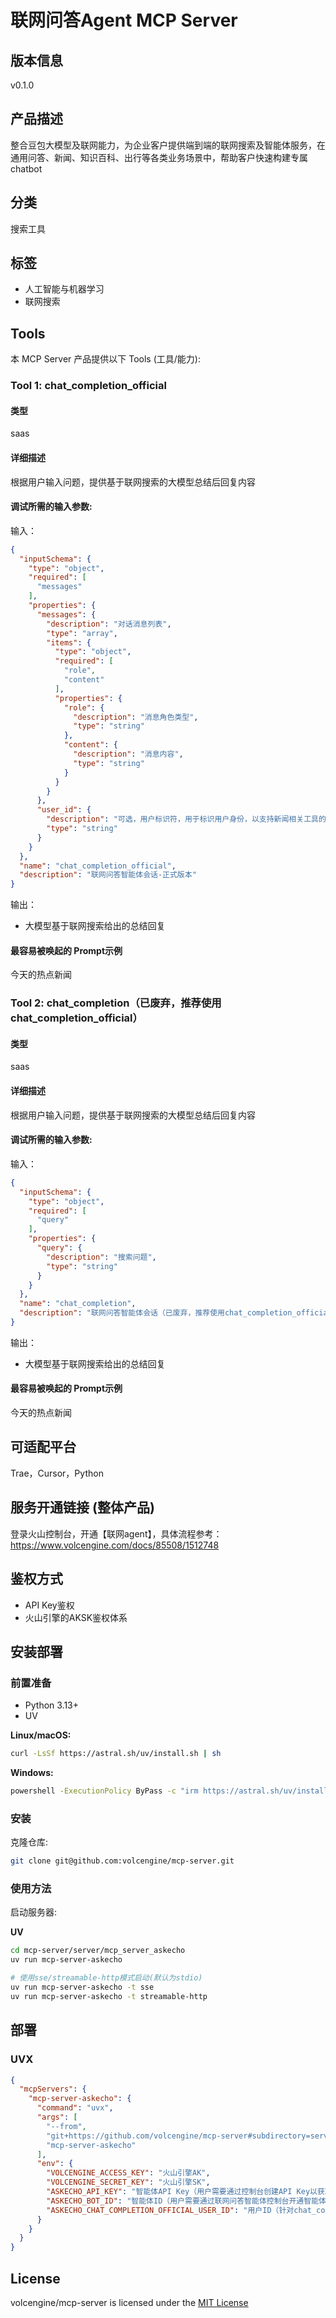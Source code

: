 # 联网问答Agent MCP Server

## 版本信息

v0.1.0

## 产品描述

整合豆包大模型及联网能力，为企业客户提供端到端的联网搜索及智能体服务，在通用问答、新闻、知识百科、出行等各类业务场景中，帮助客户快速构建专属chatbot

## 分类

搜索工具

## 标签

- 人工智能与机器学习
- 联网搜索

## Tools

本 MCP Server 产品提供以下 Tools (工具/能力):

### Tool 1: chat_completion_official

#### 类型

saas

#### 详细描述

根据用户输入问题，提供基于联网搜索的大模型总结后回复内容

#### 调试所需的输入参数:

输入：

```json
{
  "inputSchema": {
    "type": "object",
    "required": [
      "messages"
    ],
    "properties": {
      "messages": {
        "description": "对话消息列表",
        "type": "array",
        "items": {
          "type": "object",
          "required": [
            "role",
            "content"
          ],
          "properties": {
            "role": {
              "description": "消息角色类型",
              "type": "string"
            },
            "content": {
              "description": "消息内容",
              "type": "string"
            }
          }
        }
      },
      "user_id": {
        "description": "可选，用户标识符，用于标识用户身份，以支持新闻相关工具的去重逻辑",
        "type": "string"
      }
    }
  },
  "name": "chat_completion_official",
  "description": "联网问答智能体会话-正式版本"
}
```

输出：

- 大模型基于联网搜索给出的总结回复

#### 最容易被唤起的 Prompt示例

今天的热点新闻

### Tool 2: chat_completion（已废弃，推荐使用chat_completion_official）

#### 类型

saas

#### 详细描述

根据用户输入问题，提供基于联网搜索的大模型总结后回复内容

#### 调试所需的输入参数:

输入：

```json
{
  "inputSchema": {
    "type": "object",
    "required": [
      "query"
    ],
    "properties": {
      "query": {
        "description": "搜索问题",
        "type": "string"
      }
    }
  },
  "name": "chat_completion",
  "description": "联网问答智能体会话（已废弃，推荐使用chat_completion_official）"
}
```

输出：

- 大模型基于联网搜索给出的总结回复

#### 最容易被唤起的 Prompt示例

今天的热点新闻

## 可适配平台

Trae，Cursor，Python

## 服务开通链接 (整体产品)

登录火山控制台，开通【联网agent】，具体流程参考：https://www.volcengine.com/docs/85508/1512748

## 鉴权方式

- API Key鉴权
- 火山引擎的AKSK鉴权体系

## 安装部署

### 前置准备

- Python 3.13+
- UV

**Linux/macOS:**

```bash
curl -LsSf https://astral.sh/uv/install.sh | sh
```

**Windows:**

```bash
powershell -ExecutionPolicy ByPass -c "irm https://astral.sh/uv/install.ps1 | iex"
```

### 安装

克隆仓库:

```bash
git clone git@github.com:volcengine/mcp-server.git
```

### 使用方法

启动服务器:

**UV**

```bash
cd mcp-server/server/mcp_server_askecho
uv run mcp-server-askecho

# 使用sse/streamable-http模式启动(默认为stdio)
uv run mcp-server-askecho -t sse
uv run mcp-server-askecho -t streamable-http
```

## 部署

### UVX

```json
{
  "mcpServers": {
    "mcp-server-askecho": {
      "command": "uvx",
      "args": [
        "--from",
        "git+https://github.com/volcengine/mcp-server#subdirectory=server/mcp_server_askecho",
        "mcp-server-askecho"
      ],
      "env": {
        "VOLCENGINE_ACCESS_KEY": "火山引擎AK",
        "VOLCENGINE_SECRET_KEY": "火山引擎SK",
        "ASKECHO_API_KEY": "智能体API Key（用户需要通过控制台创建API Key以获取）",
        "ASKECHO_BOT_ID": "智能体ID（用户需要通过联网问答智能体控制台开通智能体以获取）",
        "ASKECHO_CHAT_COMPLETION_OFFICIAL_USER_ID": "用户ID（针对chat_completion_official生效，用于标识用户身份，以支持新闻相关工具的去重逻辑）"
      }
    }
  }
}
```

## License

volcengine/mcp-server is licensed under the [MIT License](https://github.com/volcengine/mcp-server/blob/main/LICENSE)